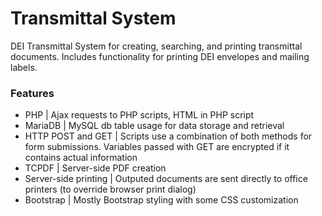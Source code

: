 # Transmittal System
DEI Transmittal System for creating, searching, and printing transmittal documents. Includes functionality for printing DEI envelopes and mailing labels.

### Features
- PHP | Ajax requests to PHP scripts, HTML in PHP script
- MariaDB | MySQL db table usage for data storage and retrieval 
- HTTP POST and GET | Scripts use a combination of both methods for form submissions. Variables passed with GET are encrypted if it contains actual information
- TCPDF | Server-side PDF creation
- Server-side printing | Outputed documents are sent directly to office printers (to override browser print dialog)
- Bootstrap | Mostly Bootstrap styling with some CSS customization
